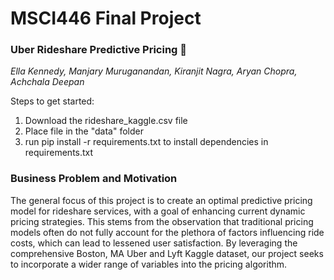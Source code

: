 # MSCI446 Final Project
### Uber Rideshare Predictive Pricing 🚗

*Ella Kennedy, Manjary Muruganandan, Kiranjit Nagra, Aryan Chopra, Achchala Deepan*

Steps to get started:
1. Download the rideshare_kaggle.csv file
2. Place file in the "data" folder
3. run pip install -r requirements.txt to install dependencies in requirements.txt

### Business Problem and Motivation
The general focus of this project is to create an optimal predictive pricing model for rideshare services, with a goal of enhancing current dynamic pricing strategies. This stems from the observation that traditional pricing models often do not fully account for the plethora of factors influencing ride costs, which can lead to lessened user satisfaction. By leveraging the comprehensive Boston, MA Uber and Lyft Kaggle dataset, our project seeks to incorporate a wider range of variables into the pricing algorithm.